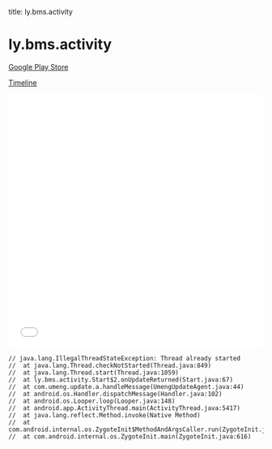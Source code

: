 title: ly.bms.activity

# ly.bms.activity

[Google Play Store](https://play.google.com/store/apps/details?id=ly.bms.activity)

[Timeline](./vis-timeline.html)

<iframe src="./vis-timeline.html" width="100%" height="500px" style="border:none;"></iframe>

```
// java.lang.IllegalThreadStateException: Thread already started
// 	at java.lang.Thread.checkNotStarted(Thread.java:849)
// 	at java.lang.Thread.start(Thread.java:1059)
// 	at ly.bms.activity.Start$2.onUpdateReturned(Start.java:67)
// 	at com.umeng.update.a.handleMessage(UmengUpdateAgent.java:44)
// 	at android.os.Handler.dispatchMessage(Handler.java:102)
// 	at android.os.Looper.loop(Looper.java:148)
// 	at android.app.ActivityThread.main(ActivityThread.java:5417)
// 	at java.lang.reflect.Method.invoke(Native Method)
// 	at com.android.internal.os.ZygoteInit$MethodAndArgsCaller.run(ZygoteInit.java:726)
// 	at com.android.internal.os.ZygoteInit.main(ZygoteInit.java:616)

```



